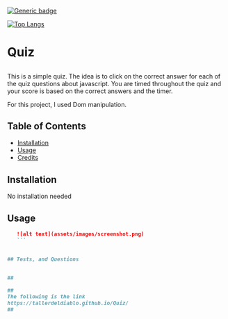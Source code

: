 [![Generic badge](https://img.shields.io/badge/<ricoding>-<quiz>-<blue>.svg)](https://shields.io/)

[![Top Langs](https://github-readme-stats.vercel.app/api/top-langs/?username=tallerdeldiablo)](https://github.com/tallerdeldiablo/Quiz)


# Quiz

##
This is a simple quiz. The idea is to click on the correct answer for each of the quiz questions about javascript.
You are timed throughout the quiz and your score is based on the correct answers and the timer.

For this project, I used Dom manipulation.

## Table of Contents 
- [Installation](#installation)
- [Usage](#usage)
- [Credits](#credits)


## Installation

No installation needed

## Usage

 ```md
    ![alt text](assets/images/screenshot.png)
    ```


## Tests, and Questions


##

##
The following is the link
https://tallerdeldiablo.github.io/Quiz/
##

